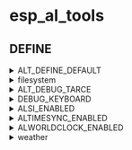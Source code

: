 # esp_al_tools

## DEFINE




<details>
	
<summary>ALT_DEFINE_DEFAULT</summary>

```
if ALT_DEFINE_DEFAULT isnt defined la definatination par default est active
	#define
		FSOK
		USE_LITTLEF
		FILESYSTEM LittleFS 

		ALT_DEBUG_TARCE
		DEBUG_KEYBOARD
		ALSI_ENABLED

		OPENWEATHMAP_ENABLED
		WEATHERBIT_ENABLED
		WEATHERBITFORECAST_ENABLED

		ALWC_WS_OTA
		ALWC_WS_API
```

</details>

<details>

<summary>filesystem</summary>

- specifiy filessytem framewrok with USE_LITTLEFS || USE_SPIFFS
- specifiy the filessytem pointer with FILESYSTEM 
</details>


<details>
	
<summary>ALT_DEBUG_TARCE</summary>

```
if ALT_DEBUG_TARCE is defined  
	_DebugPrintList 
	ALT_TRACE	
```

</details>

<details>
	
<summary>DEBUG_KEYBOARD</summary>

```
if DEBUG_KEYBOARD is defined  

```

</details>

<details>
	
<summary>ALSI_ENABLED</summary>

```
if ALSI_ENABLED is defined  

```

</details>

</details>

<details>
	
<summary>ALTIMESYNC_ENABLED</summary>

```
if ALTIMESYNC_ENABLED is defined  

```

</details>

<details>
	
<summary>ALWORLDCLOCK_ENABLED</summary>

```
if ALWORLDCLOCK_ENABLED is defined  

```

</details>

<details>
	
<summary>weather</summary>

```
    -DOPENWEATHMAP_ENABLED
    -DWEATHERBIT_ENABLED
    -DWEATHERBITFORECAST_ENABLED

```

</details>




